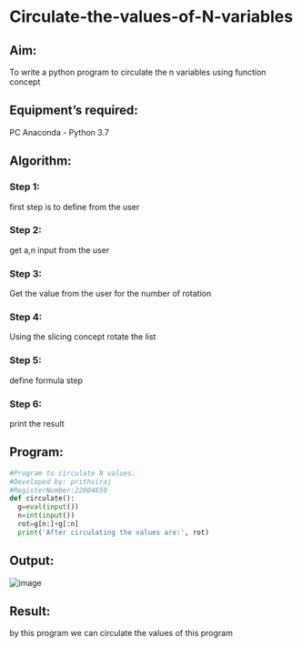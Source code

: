 # Circulate-the-values-of-N-variables
## Aim:
To write a python program to circulate the n variables using function concept
## Equipment’s required:
PC
Anaconda - Python 3.7
## Algorithm: 
### Step 1: 
first step is to define from the user
### Step 2: 
get a,n input from the user
### Step 3: 
Get the value from the user for the number of rotation
### Step 4: 
Using the slicing concept rotate the list

### Step 5: 
define formula step
### Step 6: 
print the result
## Program:
```python
#Program to circulate N values.
#Developed by: prithviraj
#RegisterNumber:22004659
def circulate():
  g=eval(input())
  n=int(input())
  rot=g[n:]+g[:n]
  print('After circulating the values are:', rot)
  ```
## Output:
![image](https://github.com/user-attachments/assets/d4ef0455-e3c6-4b57-9b5a-1b37889a8315)


## Result:
by this program we can circulate the values of this program
